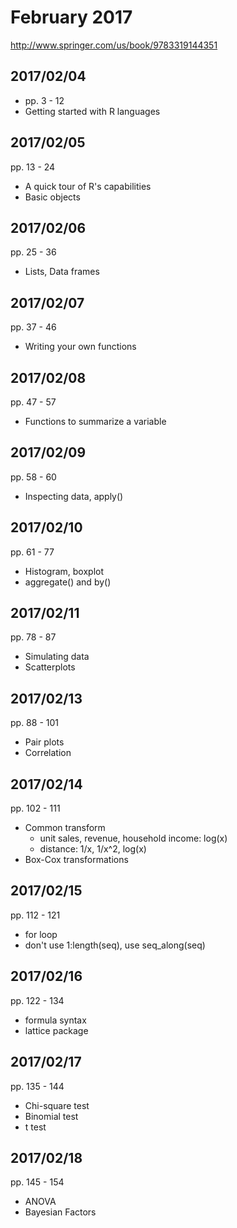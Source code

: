 # February 2017

http://www.springer.com/us/book/9783319144351

## 2017/02/04

- pp. 3 - 12
- Getting started with R languages

## 2017/02/05

pp. 13 - 24
- A quick tour of R's capabilities
- Basic objects

## 2017/02/06

pp. 25 - 36
- Lists, Data frames

## 2017/02/07

pp. 37 - 46
- Writing your own functions

## 2017/02/08

pp. 47 - 57
- Functions to summarize a variable

## 2017/02/09

pp. 58 - 60
- Inspecting data, apply()

## 2017/02/10

pp. 61 - 77
- Histogram, boxplot
- aggregate() and by()

## 2017/02/11

pp. 78 - 87
- Simulating data
- Scatterplots

## 2017/02/13

pp. 88 - 101
- Pair plots
- Correlation

## 2017/02/14

pp. 102 - 111
- Common transform
    - unit sales, revenue, household income: log(x)
    - distance: 1/x, 1/x^2, log(x)
- Box-Cox transformations

## 2017/02/15

pp. 112 - 121
- for loop
- don't use 1:length(seq), use seq_along(seq)

## 2017/02/16

pp. 122 - 134
- formula syntax
- lattice package

## 2017/02/17

pp. 135 - 144
- Chi-square test
- Binomial test
- t test

## 2017/02/18

pp. 145 - 154
- ANOVA
- Bayesian Factors
